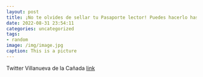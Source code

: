 ```yaml
---
layout: post
title: ¡No te olvides de sellar tu Pasaporte lector! Puedes hacerlo hasta el 23 de septiembre, fecha en la que finaliza el reto que pro...
date: 2022-08-31 23:54:11
categories: uncategorized
tags:
- random
image: /img/image.jpg
caption: This is a picture
---
```

Twitter Villanueva de la Cañada [link](https://twitter.com/AytoVDLCanada/status/1564922402232061955)
